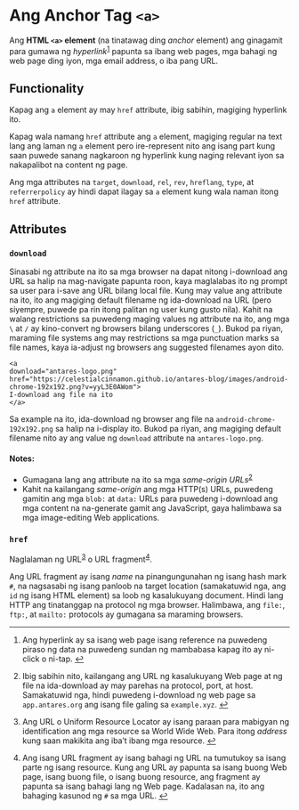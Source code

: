 <!DOCTYPE html>
<html>

<head>
  <meta charset="utf-8">
  <meta name="viewport" content="width=device-width, initial-scale=1.0">
  <title>Welcome file</title>
  <link rel="stylesheet" href="https://stackedit.io/style.css" />
</head>

<body class="stackedit">
  <div class="stackedit__html"><h1 id="ang-anchor-tag-a">Ang Anchor Tag <code>&lt;a&gt;</code></h1>
<p>Ang <strong>HTML <code>&lt;a&gt;</code> element</strong> (na tinatawag ding <em>anchor</em> element) ang ginagamit para gumawa ng <i>hyperlink</i><sup class="footnote-ref"><a href="#fn1" id="fnref1">1</a></sup> papunta sa ibang web pages,  mga bahagi ng web page ding iyon, mga email address, o iba pang URL.</p>
<h2 id="functionality">Functionality</h2>
<p>Kapag ang <code>a</code> element ay may <code>href</code> attribute, ibig sabihin, magiging hyperlink ito.</p>
<p>Kapag wala namang <code>href</code> attribute ang <code>a</code> element, magiging regular na text lang ang laman ng <code>a</code> element pero ire-represent nito ang isang part kung saan puwede sanang nagkaroon ng hyperlink kung naging relevant iyon sa nakapalibot na content ng page.</p>
<p>Ang mga attributes na <code>target</code>, <code>download</code>, <code>rel</code>, <code>rev</code>, <code>hreflang</code>, <code>type</code>, at <code>referrerpolicy</code> ay hindi dapat ilagay sa <code>a</code> element kung wala naman itong <code>href</code> attribute.</p>
<h2 id="attributes">Attributes</h2>
<h3 id="download"><code>download</code></h3>
<p>Sinasabi ng attribute na ito sa mga browser na dapat nitong i-download ang URL sa halip na mag-navigate papunta roon, kaya maglalabas ito ng prompt sa user para i-save ang URL bilang local file. Kung may value ang attribute na ito, ito ang magiging default filename ng ida-download na URL (pero siyempre, puwede pa rin itong palitan ng user kung gusto nila). Kahit na walang restrictions sa puwedeng maging values ng attribute na ito, ang mga <code>\</code> at <code>/</code> ay kino-convert ng browsers bilang underscores (<code>_</code>). Bukod pa riyan, maraming file systems ang may restrictions sa mga punctuation marks sa file names, kaya ia-adjust ng browsers ang suggested filenames ayon dito.</p>
<pre class=" language-html"><code class="prism  language-html"><span class="token tag"><span class="token tag"><span class="token punctuation">&lt;</span>a</span> 
<span class="token attr-name">download</span><span class="token attr-value"><span class="token punctuation">=</span><span class="token punctuation">"</span>antares-logo.png<span class="token punctuation">"</span></span>
<span class="token attr-name">href</span><span class="token attr-value"><span class="token punctuation">=</span><span class="token punctuation">"</span>https://celestialcinnamon.github.io/antares-blog/images/android-chrome-192x192.png?v=yyL3E0AWom<span class="token punctuation">"</span></span><span class="token punctuation">&gt;</span></span>
I-download ang file na ito
<span class="token tag"><span class="token tag"><span class="token punctuation">&lt;/</span>a</span><span class="token punctuation">&gt;</span></span>
</code></pre>
<p>Sa example na ito, ida-download ng browser ang file na <code>android-chrome-192x192.png</code> sa halip na i-display ito. Bukod pa riyan, ang magiging default filename nito ay ang value ng <code>download</code> attribute na <code>antares-logo.png</code>.</p>
<h4 id="notes">Notes:</h4>
<ul>
<li>Gumagana lang ang attribute na ito sa mga <em>same-origin URLs</em><sup class="footnote-ref"><a href="#fn2" id="fnref2">2</a></sup></li>
<li>Kahit na kailangang <em>same-origin</em> ang mga HTTP(s) URLs, puwedeng gamitin ang mga <code>blob:</code> at <code>data:</code> URLs para puwedeng i-download ang mga content na na-generate gamit ang JavaScript, gaya halimbawa sa mga image-editing Web applications.</li>
</ul>
<h3 id="href"><code>href</code></h3>
<p>Naglalaman ng URL<sup class="footnote-ref"><a href="#fn3" id="fnref3">3</a></sup> o URL fragment<sup class="footnote-ref"><a href="#fn4" id="fnref4">4</a></sup>.</p>
<p>Ang URL fragment ay isang <em>name</em> na pinangungunahan ng isang hash mark <code>#</code>, na nagsasabi ng isang panloob na target location (samakatuwid nga, ang <code>id</code> ng isang HTML element) sa loob ng kasalukuyang document. Hindi lang HTTP ang tinatanggap na protocol ng mga browser. Halimbawa, ang <code>file:</code>, <code>ftp:</code>, at <code>mailto:</code> protocols ay gumagana sa maraming browsers.</p>
<hr class="footnotes-sep">
<section class="footnotes">
<ol class="footnotes-list">
<li id="fn1" class="footnote-item"><p>Ang hyperlink ay sa isang web page isang reference na puwedeng piraso ng data na puwedeng sundan ng mambabasa kapag ito ay ni-click o ni-tap. <a href="#fnref1" class="footnote-backref">↩︎</a></p>
</li>
<li id="fn2" class="footnote-item"><p>Ibig sabihin nito, kailangang ang URL ng kasalukuyang Web page at ng file na ida-download ay may parehas na protocol, port, at host. Samakatuwid nga, hindi puwedeng i-download ng web page sa <code>app.antares.org</code> ang isang file galing sa <code>example.xyz</code>. <a href="#fnref2" class="footnote-backref">↩︎</a></p>
</li>
<li id="fn3" class="footnote-item"><p>Ang URL o Uniform Resource Locator ay isang paraan para mabigyan ng identification ang mga resource sa World Wide Web. Para itong <em>address</em> kung saan makikita ang iba’t ibang mga resource. <a href="#fnref3" class="footnote-backref">↩︎</a></p>
</li>
<li id="fn4" class="footnote-item"><p>Ang isang URL fragment ay isang bahagi ng URL na tumutukoy sa isang parte ng isang resource. Kung ang URL ay papunta sa isang buong Web page, isang buong file, o isang buong resource, ang fragment ay papunta sa isang bahagi lang ng Web page. Kadalasan na, ito ang bahaging kasunod ng <code>#</code> sa mga URL. <a href="#fnref4" class="footnote-backref">↩︎</a></p>
</li>
</ol>
</section>
</div>
</body>

</html>
